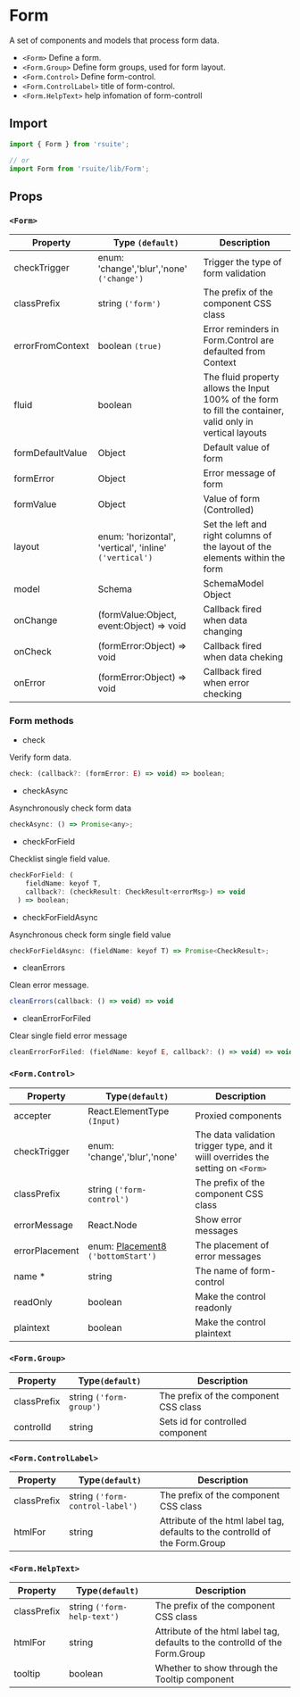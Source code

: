 # Form

A set of components and models that process form data.

- `<Form>` Define a form.
- `<Form.Group>` Define form groups, used for form layout.
- `<Form.Control>` Define form-control.
- `<Form.ControlLabel>` title of form-control.
- `<Form.HelpText>` help infomation of form-controll

## Import

```js
import { Form } from 'rsuite';

// or
import Form from 'rsuite/lib/Form';
```

<!--{demo}-->

## Props

### `<Form>`

| Property         | Type `(default)`                                        | Description                                                                                                |
| ---------------- | ------------------------------------------------------- | ---------------------------------------------------------------------------------------------------------- |
| checkTrigger     | enum: 'change','blur','none' `('change')`               | Trigger the type of form validation                                                                        |
| classPrefix      | string `('form')`                                       | The prefix of the component CSS class                                                                      |
| errorFromContext | boolean `(true)`                                        | Error reminders in Form.Control are defaulted from Context                                                  |
| fluid            | boolean                                                 | The fluid property allows the Input 100% of the form to fill the container, valid only in vertical layouts |
| formDefaultValue | Object                                                  | Default value of form                                                                                      |
| formError        | Object                                                  | Error message of form                                                                                      |
| formValue        | Object                                                  | Value of form (Controlled)                                                                                 |
| layout           | enum: 'horizontal', 'vertical', 'inline' `('vertical')` | Set the left and right columns of the layout of the elements within the form                               |
| model            | Schema                                                  | SchemaModel Object                                                                                         |
| onChange         | (formValue:Object, event:Object) => void                | Callback fired when data changing                                                                          |
| onCheck          | (formError:Object) => void                              | Callback fired when data cheking                                                                           |
| onError          | (formError:Object) => void                              | Callback fired when error checking                                                                         |

### Form methods

- check

Verify form data.

```js
check: (callback?: (formError: E) => void) => boolean;
```

- checkAsync

Asynchronously check form data

```js
checkAsync: () => Promise<any>;
```

- checkForField

Checklist single field value.

```js
checkForField: (
    fieldName: keyof T,
    callback?: (checkResult: CheckResult<errorMsg>) => void
  ) => boolean;
```

- checkForFieldAsync

Asynchronous check form single field value

```js
checkForFieldAsync: (fieldName: keyof T) => Promise<CheckResult>;
```

- cleanErrors

Clean error message.

```js
cleanErrors(callback: () => void) => void
```

- cleanErrorForFiled

Clear single field error message

```js
cleanErrorForFiled: (fieldName: keyof E, callback?: () => void) => void;
```

### `<Form.Control>`

| Property       | Type`(default)`                              | Description                                                                      |
| -------------- | -------------------------------------------- | -------------------------------------------------------------------------------- |
| accepter       | React.ElementType `(Input)`                  | Proxied components                                                               |
| checkTrigger   | enum: 'change','blur','none'                 | The data validation trigger type, and it wiill overrides the setting on `<Form>` |
| classPrefix    | string `('form-control')`                    | The prefix of the component CSS class                                            |
| errorMessage   | React.Node                                   | Show error messages                                                              |
| errorPlacement | enum: [Placement8](#types) `('bottomStart')` | The placement of error messages                                                  |
| name \*        | string                                       | The name of form-control                                                         |
| readOnly       | boolean                                      | Make the control readonly                                                        |
| plaintext      | boolean                                      | Make the control plaintext                                                       |

### `<Form.Group>`

| Property    | Type`(default)`         | Description                           |
| ----------- | ----------------------- | ------------------------------------- |
| classPrefix | string `('form-group')` | The prefix of the component CSS class |
| controlId   | string                  | Sets id for controlled component      |

### `<Form.ControlLabel>`

| Property    | Type`(default)`                 | Description                                                                 |
| ----------- | ------------------------------- | --------------------------------------------------------------------------- |
| classPrefix | string `('form-control-label')` | The prefix of the component CSS class                                       |
| htmlFor     | string                          | Attribute of the html label tag, defaults to the controlId of the Form.Group |

### `<Form.HelpText>`

| Property    | Type`(default)`             | Description                                                                 |
| ----------- | --------------------------- | --------------------------------------------------------------------------- |
| classPrefix | string `('form-help-text')` | The prefix of the component CSS class                                       |
| htmlFor     | string                      | Attribute of the html label tag, defaults to the controlId of the Form.Group |
| tooltip     | boolean                     | Whether to show through the Tooltip component                               |

